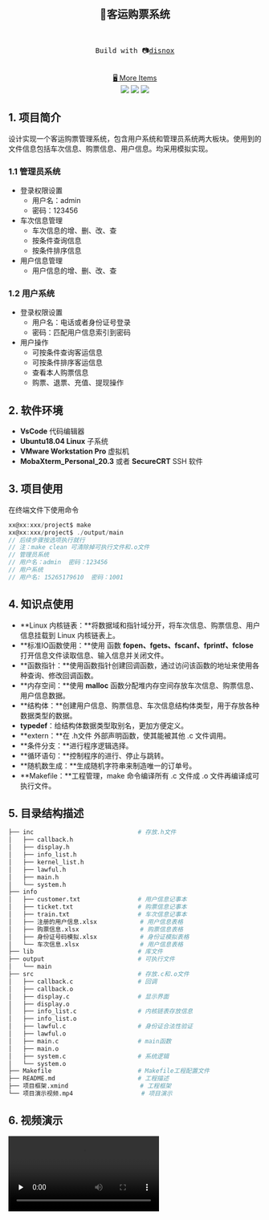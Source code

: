 <h2 align="center">
🚌客运购票系统
</h2><br>
<pre align="center">
 Build with 📷<a href="https://disnox.top">disnox</a> 
</pre>

<p align="center">
<br>
<a href="https://www.disnox.top/project">🖥 More Items</a>
<br>
<a href=" " rel="nofollow"><img src="https://img.shields.io/badge/-%F0%9F%92%BBLinux-blue"></a>
<a href=" " rel="nofollow"><img src="https://img.shields.io/badge/-%F0%9F%91%A8%E2%80%8D%F0%9F%92%BBC%2FC%2B%2B-blue"></a>
<a href=" " rel="nofollow"><img src="https://img.shields.io/badge/-%F0%9F%93%9Aproject-blue"></a>
</p>


## 1. 项目简介

设计实现一个客运购票管理系统，包含用户系统和管理员系统两大板块。使用到的文件信息包括车次信息、购票信息、用户信息。均采用模拟实现。

### 1.1 管理员系统

+ 登录权限设置
  + 用户名：admin
  + 密码：123456
+ 车次信息管理
  + 车次信息的增、删、改、查
  + 按条件查询信息
  + 按条件排序信息
+ 用户信息管理
  + 用户信息的增、删、改、查

### 1.2 用户系统

+ 登录权限设置
  + 用户名：电话或者身份证号登录
  + 密码：匹配用户信息索引到密码
+ 用户操作
  + 可按条件查询客运信息
  + 可按条件排序客运信息
  + 查看本人购票信息
  + 购票、退票、充值、提现操作

## 2. 软件环境

+ **VsCode** 代码编辑器
+ **Ubuntu18.04 Linux** 子系统
+ **VMware Workstation Pro** 虚拟机
+ **MobaXterm_Personal_20.3** 或者 **SecureCRT** SSH 软件

## 3. 项目使用

在终端文件下使用命令

```C
xx@xx:xxx/project$ make
xx@xx:xxx/project$ ./output/main
// 后续步骤按选项执行就行
// 注：make clean 可清除掉可执行文件和.o文件
// 管理员系统
// 用户名：admin  密码：123456
// 用户系统
// 用户名: 15265179610  密码：1001
```

## 4. 知识点使用

+ **Linux 内核链表：**将数据域和指针域分开，将车次信息、购票信息、用户信息挂载到 Linux 内核链表上。
+ **标准IO函数使用：**使用 函数 **fopen、fgets、fscanf、fprintf、fclose** 打开信息文件读取信息、输入信息并关闭文件。
+ **函数指针：**使用函数指针创建回调函数，通过访问该函数的地址来使用各种查询、修改回调函数。
+ **内存空间：**使用 **malloc** 函数分配堆内存空间存放车次信息、购票信息、用户信息数据。
+ **结构体：**创建用户信息、购票信息、车次信息结构体类型，用于存放各种数据类型的数据。
+ **typedef**：给结构体数据类型取别名，更加方便定义。
+ **extern：**在 .h文件 外部声明函数，使其能被其他 .c 文件调用。
+ **条件分支：**进行程序逻辑选择。
+ **循环语句：**控制程序的进行、停止与跳转。
+ **随机数生成：**生成随机字符串来制造唯一的订单号。
+ **Makefile：**工程管理，make 命令编译所有 .c 文件成 .o 文件再编译成可执行文件。

## 5. 目录结构描述

```bash
├── inc								# 存放.h文件
│   ├── callback.h
│   ├── display.h
│   ├── info_list.h
│   ├── kernel_list.h
│   ├── lawful.h
│   ├── main.h
│   └── system.h
├── info
│   ├── customer.txt				# 用户信息记事本
│   ├── ticket.txt					# 购票信息记事本
│   ├── train.txt					# 车次信息记事本
│   ├── 注册的用户信息.xlsx			# 用户信息表格
│   ├── 购票信息.xlsx				  # 购票信息表格
│   ├── 身份证号码模拟.xlsx			# 身份证模拟表格
│   └── 车次信息.xlsx				  # 用户信息表格
├── lib								# 库文件
├── output							# 可执行文件
│   └── main
├── src								# 存放.c和.o文件
│   ├── callback.c					# 回调
│   ├── callback.o
│   ├── display.c					# 显示界面
│   ├── display.o
│   ├── info_list.c					# 内核链表存放信息
│   ├── info_list.o
│   ├── lawful.c					# 身份证合法性验证
│   ├── lawful.o
│   ├── main.c						# main函数
│   ├── main.o
│   ├── system.c					# 系统逻辑
│   └── system.o
├── Makefile						# Makefile工程配置文件
├── README.md						# 工程描述
├── 项目框架.xmind					  # 工程框架
└── 项目演示视频.mp4					 # 项目演示

```

## 6. 视频演示

<video id="video" controls="" preload="none">
    <source id="mp4" src="E:\Code\puresoft\ticket_system\项目演示视频.mp4" type="video/mp4">
</video>

